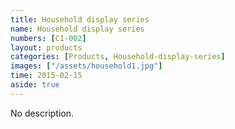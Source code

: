 ```yaml
---
title: Household display series
name: Household display series
numbers: [C1-002]
layout: products
categories: [Products, Household-display-series]
images: ["/assets/household1.jpg"]
time: 2015-02-15
aside: true
---
```


No description.
